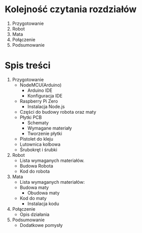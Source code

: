 # Kolejność czytania rozdziałów
1. Przygotowanie
2. Robot
3. Mata
4. Połączenie
5. Podsumowanie

# Spis treści
1. Przygotowanie
    - NodeMCU(Arduino)
      - Arduino IDE
      - Konfiguracja IDE
    - Raspberry Pi Zero
      - Instalacja Node.js
    - Części do budowy robota oraz maty
    - Płytki PCB
      - Schematy
      - Wymagane materiały
      - Tworzenie płytki
    - Pistolet do kleju
    - Lutownica kolbowa
    - Śrubokręt i śrubki
2. Robot
    - Lista wymaganych materiałów.
    - Budowa Robota
    - Kod do robota
3. Mata
    - Lista wymaganych materiałów:
    - Budowa maty
      - Obudowa maty
    - Kod do maty
      - Instalacja kodu
4. Połączenie
    - Opis działania
5. Podsumowanie
    - Dodatkowe pomysły
